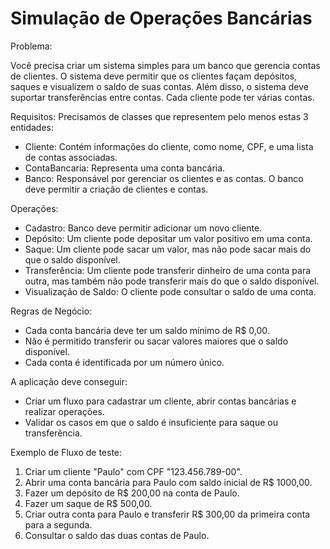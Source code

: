 # Simulação de Operações Bancárias

Problema:

Você precisa criar um sistema simples para um banco que gerencia contas de clientes. O sistema deve permitir que os clientes façam depósitos, saques e visualizem o saldo de suas contas. Além disso, o sistema deve suportar transferências entre contas. Cada cliente pode ter várias contas.

Requisitos:
Precisamos de classes que representem pelo menos estas 3 entidades:

- Cliente: Contém informações do cliente, como nome, CPF, e uma lista de contas associadas.
- ContaBancaria: Representa uma conta bancária.
- Banco: Responsável por gerenciar os clientes e as contas. O banco deve permitir a criação de clientes e contas.

Operações:

- Cadastro: Banco deve permitir adicionar um novo cliente.
- Depósito: Um cliente pode depositar um valor positivo em uma conta.
- Saque: Um cliente pode sacar um valor, mas não pode sacar mais do que o saldo disponível.
- Transferência: Um cliente pode transferir dinheiro de uma conta para outra, mas também não pode transferir mais do que o saldo disponível.
- Visualização de Saldo: O cliente pode consultar o saldo de uma conta.

Regras de Negócio:

- Cada conta bancária deve ter um saldo mínimo de R$ 0,00.
- Não é permitido transferir ou sacar valores maiores que o saldo disponível.
- Cada conta é identificada por um número único.

A aplicação deve conseguir:

- Criar um fluxo para cadastrar um cliente, abrir contas bancárias e realizar operações.
- Validar os casos em que o saldo é insuficiente para saque ou transferência.


Exemplo de Fluxo de teste:

1. Criar um cliente "Paulo" com CPF "123.456.789-00".
2. Abrir uma conta bancária para Paulo com saldo inicial de R$ 1000,00.
3. Fazer um depósito de R$ 200,00 na conta de Paulo.
4. Fazer um saque de R$ 500,00.
5. Criar outra conta para Paulo e transferir R$ 300,00 da primeira conta para a segunda.
6. Consultar o saldo das duas contas de Paulo.